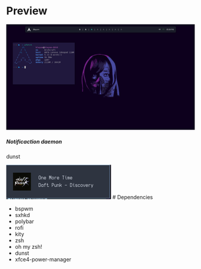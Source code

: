 # Preview

<img src="preview.png"></img>

<h5>Notificaction daemon</h5>
<p>dunst</p>
<img src="dunst.png"></img>
# Dependencies

- bspwm <br>
- sxhkd <br>
- polybar <br>
- rofi <br>
- kity <br>
- zsh <br>
- oh my zsh! <br>
- dunst <br>
- xfce4-power-manager
